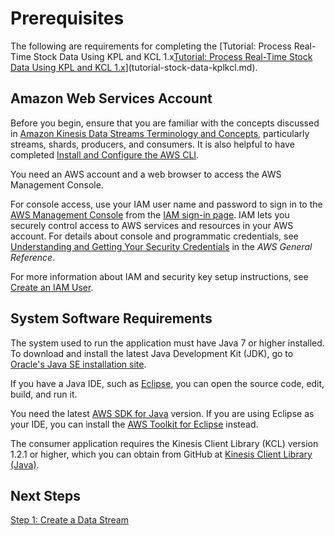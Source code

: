 # Prerequisites<a name="tutorial-stock-data-kplkcl-begin"></a>

The following are requirements for completing the [Tutorial: Process Real\-Time Stock Data Using KPL and KCL 1\.x[Tutorial: Process Real\-Time Stock Data Using KPL and KCL 1\.x](tutorial-stock-data-kplkcl.md)](tutorial-stock-data-kplkcl.md)\.

## Amazon Web Services Account<a name="tutorial-stock-data-kplkcl-begin-aws"></a>

Before you begin, ensure that you are familiar with the concepts discussed in [Amazon Kinesis Data Streams Terminology and Concepts](key-concepts.md), particularly streams, shards, producers, and consumers\. It is also helpful to have completed [Install and Configure the AWS CLI](kinesis-tutorial-cli-installation.md)\.

You need an AWS account and a web browser to access the AWS Management Console\.

For console access, use your IAM user name and password to sign in to the [AWS Management Console](https://console.aws.amazon.com/console/home) from the [IAM sign\-in page](https://docs.aws.amazon.com/IAM/latest/UserGuide/console.html)\. IAM lets you securely control access to AWS services and resources in your AWS account\. For details about console and programmatic credentials, see [Understanding and Getting Your Security Credentials](https://docs.aws.amazon.com/general/latest/gr/aws-sec-cred-types.html) in the *AWS General Reference*\.

For more information about IAM and security key setup instructions, see [Create an IAM User](https://docs.aws.amazon.com/AWSEC2/latest/UserGuide/get-set-up-for-amazon-ec2.html#create-an-iam-user)\.

## System Software Requirements<a name="tutorial-stock-data-kplkcl-begin-sys"></a>

The system used to run the application must have Java 7 or higher installed\. To download and install the latest Java Development Kit \(JDK\), go to [Oracle's Java SE installation site](http://www.oracle.com/technetwork/java/javase/downloads/index.html)\.

If you have a Java IDE, such as [Eclipse](https://www.eclipse.org/downloads/), you can open the source code, edit, build, and run it\.

You need the latest [AWS SDK for Java](https://aws.amazon.com/sdk-for-java/) version\. If you are using Eclipse as your IDE, you can install the [AWS Toolkit for Eclipse](https://aws.amazon.com/eclipse/) instead\. 

The consumer application requires the Kinesis Client Library \(KCL\) version 1\.2\.1 or higher, which you can obtain from GitHub at [Kinesis Client Library \(Java\)](https://github.com/awslabs/amazon-kinesis-client)\.

## Next Steps<a name="tutorial-stock-data-kplkcl-begin-next"></a>

[Step 1: Create a Data Stream](tutorial-stock-data-kplkcl-create-stream.md)